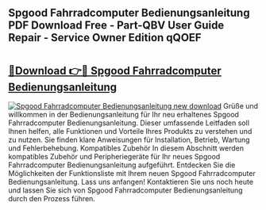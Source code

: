 ## Spgood Fahrradcomputer Bedienungsanleitung PDF Download Free - Part-QBV User Guide Repair - Service Owner Edition qQOEF

# <h2><a href="http://df3k1bs.blite.top/?on=Spgood+Fahrradcomputer+Bedienungsanleitung">🔗Download 👉🔴 Spgood Fahrradcomputer Bedienungsanleitung</a></h2>

[![Spgood Fahrradcomputer Bedienungsanleitung new download](https://i.imgur.com/lujVjoI.png)](http://df3k1bs.blite.top/?on=Spgood+Fahrradcomputer+Bedienungsanleitung)
Grüße und willkommen in der Bedienungsanleitung für Ihr neu erhaltenes Spgood Fahrradcomputer Bedienungsanleitung. Dieser umfassende Leitfaden soll Ihnen helfen, alle Funktionen und Vorteile Ihres Produkts zu verstehen und zu nutzen. Sie finden klare Anweisungen für Installation, Betrieb, Wartung und Fehlerbehebung. Kompatibles Zubehör In diesem Abschnitt werden kompatibles Zubehör und Peripheriegeräte für Ihr neues Spgood Fahrradcomputer Bedienungsanleitung aufgeführt. Entdecken Sie die Möglichkeiten der Funktionsliste mit Ihrem neuen Spgood Fahrradcomputer Bedienungsanleitung. Lass uns anfangen! Kontaktieren Sie uns noch heute und lassen Sie sich von Spgood Fahrradcomputer Bedienungsanleitung durch den Prozess führen.
